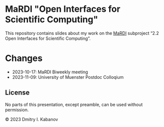 # MaRDI "Open Interfaces for Scientific Computing"

This repository contains slides about my work on the
[MaRDI](https://mardi4nfdi.de) subproject
&ldquo;2.2 Open Interfaces for Scientific Computing&rdquo;.

# Changes

- 2023-10-17: MaRDI Biweekly meeting
- 2023-11-09: University of Muenster Postdoc Colloqium

## License

No parts of this presentation, except preamble, can be used without permission.

© 2023 Dmitry I. Kabanov

